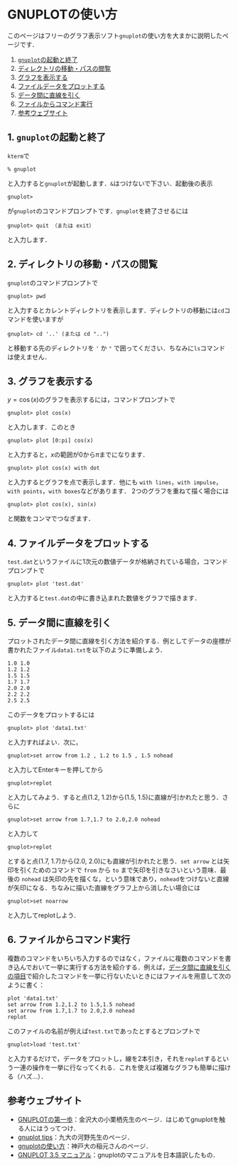 # GNUPLOTの使い方
このページはフリーのグラフ表示ソフト`gnuplot`の使い方を大まかに説明したページです．
1. [`gnuplot`の起動と終了](#sec1)
2. [ディレクトリの移動・パスの閲覧](#sec2)
3. [グラフを表示する](#sec3)
4. [ファイルデータをプロットする](#sec4)
5. [データ間に直線を引く](#sec5)
6. [ファイルからコマンド実行](#sec6)
7. [参考ウェブサイト](#bib)

## <a name="#sec1">1. `gnuplot`の起動と終了</a>

`kterm`で
```
% gnuplot
```
と入力すると`gnuplot`が起動します．`&`はつけないで下さい．起動後の表示
```
gnuplot> 
```
が`gnuplot`のコマンドプロンプトです．`gnuplot`を終了させるには
```
gnuplot> quit （または exit）
```
と入力します．

## <a name="#sec2">2. ディレクトリの移動・パスの閲覧</a>

`gnuplot`のコマンドプロンプトで
```
gnuplot> pwd
```
と入力するとカレントディレクトリを表示します．ディレクトリの移動には`cd`コマンドを使いますが
```
gnuplot> cd '..' (または cd "..")
```
と移動する先のディレクトリを `'` か `"` で囲ってください．ちなみに`ls`コマンドは使えません．

## <a name="#sec3">3. グラフを表示する</a>

$y=\cos{(x)}$のグラフを表示するには，コマンドプロンプトで
```
gnuplot> plot cos(x)
```
と入力します．このとき
```
gnuplot> plot [0:pi] cos(x)
```
と入力すると，$x$の範囲が$0$から$\pi$までになります．
```
gnuplot> plot cos(x) with dot
```
と入力するとグラフを点で表示します．他にも `with lines`，`with impulse`，`with points`，`with boxes`などがあります． 2つのグラフを重ねて描く場合には
```
gnuplot> plot cos(x), sin(x)
```
と関数をコンマでつなぎます．

## <a name="#sec4">4. ファイルデータをプロットする</a>

`test.dat`というファイルに1次元の数値データが格納されている場合，コマンドプロンプトで
```
gnuplot> plot 'test.dat'
```
と入力すると`test.dat`の中に書き込まれた数値をグラフで描きます．

## <a name="#sec5">5. データ間に直線を引く</a>

プロットされたデータ間に直線を引く方法を紹介する．例としてデータの座標が書かれたファイル`data1.txt`を以下のように準備しよう．

```
1.0 1.0
1.2 1.2
1.5 1.5
1.7 1.7
2.0 2.0
2.2 2.2
2.5 2.5
```
このデータをプロットするには
```
gnuplot> plot 'data1.txt'
```
と入力すればよい．次に，
```
gnuplot>set arrow from 1.2 , 1.2 to 1.5 , 1.5 nohead
```
と入力してEnterキーを押してから
```
gnuplot>replot
```
と入力してみよう．すると点(1.2, 1.2)から(1.5, 1.5)に直線が引かれたと思う．さらに
```
gnuplot>set arrow from 1.7,1.7 to 2.0,2.0 nohead
```
と入力して
```
gnuplot>replot
```
とすると点(1.7, 1.7)から(2.0, 2.0)にも直線が引かれたと思う．`set arrow` とは矢印を引くためのコマンドで `from` から `to` まで矢印を引きなさいという意味．最後の `nohead` は矢印の先を描くな，という意味であり，`nohead`をつけないと直線が矢印になる．ちなみに描いた直線をグラフ上から消したい場合には
```
gnuplot>set noarrow
```
と入力してreplotしよう．

## <a name="#sec6">6. ファイルからコマンド実行</a>

複数のコマンドをいちいち入力するのではなく，ファイルに複数のコマンドを書き込んでおいて一挙に実行する方法を紹介する．例えば，[データ間に直線を引くの項目](#sec5)で紹介したコマンドを一挙に行ないたいときにはファイルを用意して次のように書く：

```
plot 'data1.txt'
set arrow from 1.2,1.2 to 1.5,1.5 nohead
set arrow from 1.7,1.7 to 2.0,2.0 nohead
replot
```

このファイルの名前が例えば`test.txt`であったとするとプロンプトで
```
gnuplot>load 'test.txt'
```
と入力するだけで，データをプロットし，線を2本引き，それを`replot`するという一連の操作を一挙に行なってくれる．これを使えば複雑なグラフも簡単に描ける（ハズ...）．

## <a name="#bib">参考ウェブサイト</a>

- [GNUPLOTの第一歩](http://lagendra.s.kanazawa-u.ac.jp/ogurisu/manuals/gnuplot-intro/index.html)：金沢大の小栗栖先生のページ．はじめてgnuplotを触る人にはうってつけ．
- [gnuplot tips](http://art.aees.kyushu-u.ac.jp/members/kawano/gnuplot/)：九大の河野先生のページ．
- [gnuplotの使い方](http://www.al.cs.kobe-u.ac.jp/~inamoto/unix-tools/useful/gnuplot/index.html#examples)：神戸大の稲元さんのページ．
- [GNUPLOT 3.5 マニュアル](http://wwwal.kuicr.kyoto-u.ac.jp/www/accelerator/a4/gnuplot/gnuplot.html)：gnuplotのマニュアルを日本語訳したもの．
